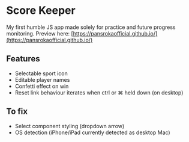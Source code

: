 # Score Keeper

My first humble JS app made solely for practice and future progress monitoring.
Preview here: [https://pansrokaofficial.github.io/](https://pansrokaofficial.github.io/)

## Features

 - Selectable sport icon
 - Editable player names
 - Confetti effect on win
 - Reset link behaviour iterates when ctrl or ⌘ held down (on desktop)

## To fix

 - Select component styling (dropdown arrow)
 - OS detection (iPhone/iPad currently detected as desktop Mac)

